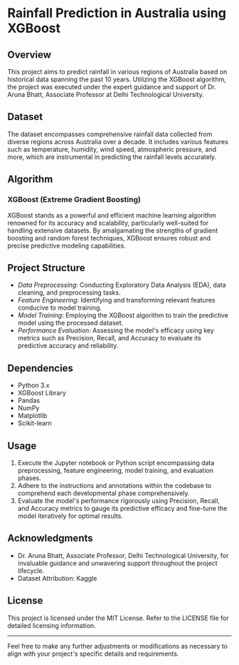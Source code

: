 # Rainfall Prediction in Australia using XGBoost

## Overview

This project aims to predict rainfall in various regions of Australia based on historical data spanning the past 10 years. Utilizing the XGBoost algorithm, the project was executed under the expert guidance and support of Dr. Aruna Bhatt, Associate Professor at Delhi Technological University.

## Dataset

The dataset encompasses comprehensive rainfall data collected from diverse regions across Australia over a decade. It includes various features such as temperature, humidity, wind speed, atmospheric pressure, and more, which are instrumental in predicting the rainfall levels accurately.

## Algorithm

### XGBoost (Extreme Gradient Boosting)

XGBoost stands as a powerful and efficient machine learning algorithm renowned for its accuracy and scalability, particularly well-suited for handling extensive datasets. By amalgamating the strengths of gradient boosting and random forest techniques, XGBoost ensures robust and precise predictive modeling capabilities.

## Project Structure

- *Data Preprocessing*: Conducting Exploratory Data Analysis (EDA), data cleaning, and preprocessing tasks.
- *Feature Engineering*: Identifying and transforming relevant features conducive to model training.
- *Model Training*: Employing the XGBoost algorithm to train the predictive model using the processed dataset.
- *Performance Evaluation*: Assessing the model's efficacy using key metrics such as Precision, Recall, and Accuracy to evaluate its predictive accuracy and reliability.

## Dependencies

- Python 3.x
- XGBoost Library
- Pandas
- NumPy
- Matplotlib
- Scikit-learn
   

## Usage

1. Execute the Jupyter notebook or Python script encompassing data preprocessing, feature engineering, model training, and evaluation phases.
2. Adhere to the instructions and annotations within the codebase to comprehend each developmental phase comprehensively.
3. Evaluate the model's performance rigorously using Precision, Recall, and Accuracy metrics to gauge its predictive efficacy and fine-tune the model iteratively for optimal results.

## Acknowledgments

- Dr. Aruna Bhatt, Associate Professor, Delhi Technological University, for invaluable guidance and unwavering support throughout the project lifecycle.
- Dataset Attribution: Kaggle

## License

This project is licensed under the MIT License. Refer to the LICENSE file for detailed licensing information.

---

Feel free to make any further adjustments or modifications as necessary to align with your project's specific details and requirements.